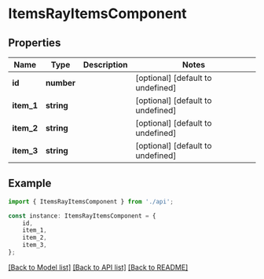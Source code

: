 # ItemsRayItemsComponent


## Properties

Name | Type | Description | Notes
------------ | ------------- | ------------- | -------------
**id** | **number** |  | [optional] [default to undefined]
**item_1** | **string** |  | [optional] [default to undefined]
**item_2** | **string** |  | [optional] [default to undefined]
**item_3** | **string** |  | [optional] [default to undefined]

## Example

```typescript
import { ItemsRayItemsComponent } from './api';

const instance: ItemsRayItemsComponent = {
    id,
    item_1,
    item_2,
    item_3,
};
```

[[Back to Model list]](../README.md#documentation-for-models) [[Back to API list]](../README.md#documentation-for-api-endpoints) [[Back to README]](../README.md)
